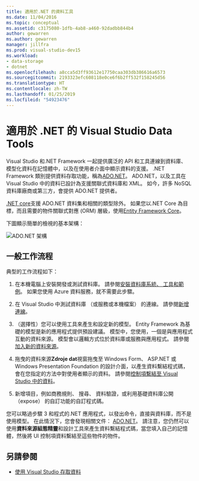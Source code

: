 ```yaml
---
title: 適用於.NET 的資料工具
ms.date: 11/04/2016
ms.topic: conceptual
ms.assetid: c3175080-1dfb-4ab8-a460-92dadbb844b4
author: gewarren
ms.author: gewarren
manager: jillfra
ms.prod: visual-studio-dev15
ms.workload:
- data-storage
- dotnet
ms.openlocfilehash: a8cca5d3ff93612e17750caa303db386616a6573
ms.sourcegitcommit: 2193323efc608118e0ce6f6b2ff532f158245d56
ms.translationtype: HT
ms.contentlocale: zh-TW
ms.lasthandoff: 01/25/2019
ms.locfileid: "54923476"
---
```

# <a name="visual-studio-data-tools-for-net"></a>適用於 .NET 的 Visual Studio Data Tools

Visual Studio 和.NET Framework 一起提供廣泛的 API 和工具連線到資料庫、 模型化資料在記憶體中，以及在使用者介面中顯示資料的支援。 .NET Framework 類別提供資料存取功能，稱為[ADO.NET](/dotnet/framework/data/adonet/index)。 ADO.NET，以及工具在 Visual Studio 中的資料已設計為支援關聯式資料庫和 XML。 如今，許多 NoSQL 資料庫廠商或第三方，會提供 ADO.NET 提供者。

[.NET core](/dotnet/core/)支援 ADO.NET 資料集和相關的類型除外。 如果您以.NET Core 為目標，而且需要的物件關聯式對應 (ORM) 層級，使用[Entity Framework Core](/ef/core/)。

下圖顯示簡單的檢視的基本架構：

![ADO.NET 架構](../data-tools/media/raddata-ado-net-architecture-diagram.png)

## <a name="typical-workflow"></a>一般工作流程

典型的工作流程如下：

1. 在本機電腦上安裝開發或測試資料庫。 請參閱[安裝資料庫系統、 工具和範例](../data-tools/installing-database-systems-tools-and-samples.md)。 如果您使用 Azure 資料服務，就不需要此步驟。

2. 在 Visual Studio 中測試資料庫 （或服務或本機檔案） 的連線。 請參閱[新增連線](../data-tools/add-new-connections.md)。

3. （選擇性）您可以使用工具來產生和設定新的模型。 Entity Framework 為基礎的模型是新的應用程式提供預設建議。 模型中，您使用，一個是與應用程式互動的資料來源。 模型會以邏輯方式位於資料庫或服務與應用程式。 請參閱[加入新的資料來源](../data-tools/add-new-data-sources.md)。

4. 拖曳的資料來源**Zdroje dat**視窗拖曳至 Windows Form、 ASP.NET 或 Windows Presentation Foundation 的設計介面，以產生資料繫結程式碼，會在您指定的方法中對使用者顯示的資料。 請參閱[控制項繫結至 Visual Studio 中的資料](../data-tools/bind-controls-to-data-in-visual-studio.md)。

5. 新增項目，例如商務規則、 搜尋、 資料驗證，或利用基礎資料庫公開 （expose） 的自訂功能的自訂程式碼。

您可以略過步驟 3 和程式的.NET 應用程式，以發出命令，直接與資料庫，而不是使用模型。 在此情況下，您會發現相關文件： [ADO.NET](/dotnet/framework/data/adonet/index)。 請注意，您仍然可以使用**資料來源組態精靈**和設計工具來產生資料繫結程式碼，當您填入自己的記憶體，然後將 UI 控制項資料繫結至這些物件的物件。

## <a name="see-also"></a>另請參閱

- [使用 Visual Studio 存取資料](../data-tools/accessing-data-in-visual-studio.md)